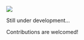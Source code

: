 <!--- # AI4Earth --->

<!--- ## AI for earthquake monitoring --->

![](https://raw.githubusercontent.com/AI4Earth/home/master/docs/assets/defense_flyer_zhuwq.png)

Still under development...

Contributions are welcomed!
